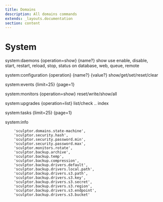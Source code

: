 ```yaml
---
title: Domains
description: All domains commands
extends: _layouts.documentation
section: content
---
```


# System


system:daemons {operation=show} {name?}
show
use enable, disable, start, restart, reload, stop, status on database, web, queue, remote

system:configuration {operation} {name?} {value?}
show/get/set/reset/clear

system:events {limit=25} {page=1}

system:monitors {operation=show}
reset/write/show/all

system:upgrades {operation=list}
list/check .. index

system:tasks {limit=25} {page=1}

system:info


        'sculptor.domains.state-machine',
        'sculptor.security.hash',
        'sculptor.security.password.min',
        'sculptor.security.password.max',
        'sculptor.monitors.rotate',
        'sculptor.backup.archive',
        'sculptor.backup.temp',
        'sculptor.backup.compression',
        'sculptor.backup.drivers.default',
        'sculptor.backup.drivers.local.path',
        'sculptor.backup.drivers.s3.path',
        'sculptor.backup.drivers.s3.key',
        'sculptor.backup.drivers.s3.secret',
        'sculptor.backup.drivers.s3.region',
        'sculptor.backup.drivers.s3.endpoint',
        'sculptor.backup.drivers.s3.bucket'